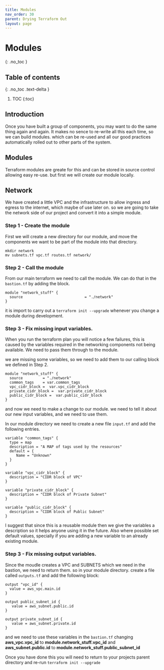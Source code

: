 ```yaml
---
title: Modules
nav_order: 30
parent: Drying Terraform Out
layout: page
---
```


# Modules
{: .no_toc }

## Table of contents
{: .no_toc .text-delta }

1. TOC
{:toc}

## Introduction

Once you have built a  group of components, you may want to do the same thing again and again. It makes no sence to re-write all this each time, so we can build modules. which can be re-used and all our good practices automatically rolled out to other parts of the system.

## Modules

Terraform modules are greate for this and can be stored in source control allowing easy re-use. but first we will create our module locally.

## Network

We have created a little VPC and the infrastructure to allow ingress and egress to the internet, which maybe of use later on. so we are going to take the network side of our project and convert it into a simple module.

### Step 1 - Create the module
First we will create a new directory for our module, and move the components we want to be part of the module into that directory.
 
```
mkdir network
mv subnets.tf vpc.tf routes.tf network/
```

### Step 2 - Call the module 
From our main terraform we need to call the module. We can do that in the `bastion.tf` by adding the block.

```
module "network_stuff" {
  source                            = "./network"
}
```

it is import to carry out a `terraform init --upgrade` whenever you change a module during development.

### Step 3 - Fix missing input variables.
When you run the terraform plan you will notice a few failures, this is caused by the variables required in the networking components not being available. We need to pass them through to the module.


we are missing some variables, so we need to add them to our calling block we defined in Step 2.

```
module "network_stuff" {
  source         = "./network"
  common_tags    = var.common_tags
  vpc_cidr_block =  var.vpc_cidr_block
  private_cidr_block =  var.private_cidr_block
  public_cidr_block =  var.public_cidr_block
}
```

and now we need to make a change to our module. we need to tell it about our new input variables, and we need to use them.

In our module directory we need to create a new file `input.tf` and add the following entries.

```
variable "common_tags" {
  type = map
  description = "A MAP of tags used by the resources"
  default = {
     Name = "Unknown"
  }
}

variable "vpc_cidr_block" {
  description = "CIDR block of VPC"
}

variable "private_cidr_block" {
  description = "CIDR block of Private Subnet"
}

variable "public_cidr_block" {
  description = "CIDR block of Public Subnet"
}
```

I suggest that since this is a reusable module then we give the variables a description so it helps anyone using it in the future. Also where possible set default values, specially if you are adding a new variable to an already existing module.

### Step 3 - Fix missing output variables.

Since the moudle creates a VPC and SUBNETS which we need in the bastion, we need to return them. so in your module directory. create a file called `outputs.tf` and add the following block:

```
output "vpc_id" {
  value = aws_vpc.main.id
}

output public_subnet_id {
   value = aws_subnet.public.id
}

output private_subnet_id {
   value = aws_subnet.private.id
}
```

and we need to use these variables in the `bastion.tf` changing **aws_vpc.vpc_id** to **module.network_stuff.vpc_id** and **aws_subnet.public.id** to **module.network_stuff.public_subnet_id**


Once you have done this you will need to return to your projects parent directory and re-run `terraform init --upgrade`	


